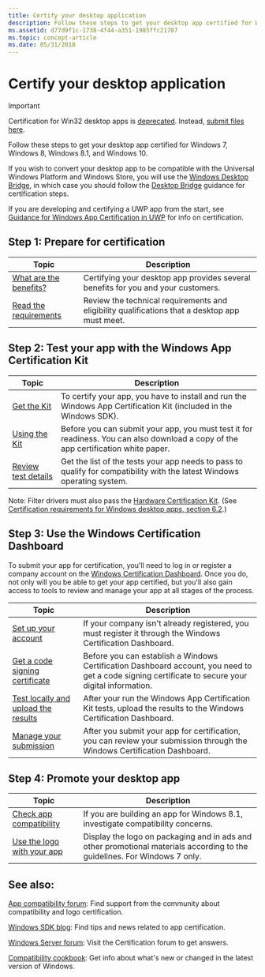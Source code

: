 ```yaml
---
title: Certify your desktop application
description: Follow these steps to get your desktop app certified for Windows 7, Windows 8, Windows 8.1, and Windows 10.If you wish to convert your desktop app to be compatible with the Universal Windows Platform and Windows Store, you will use the Windows Desktop Bridge, in which case you should follow the Desktop Bridge guidance for certification steps.If you are developing and certifying a UWP app from the start, see Guidance for Windows App Certification in UWP for info on certification.
ms.assetid: d77d9f1c-1738-4f44-a351-1985ffc21707
ms.topic: concept-article
ms.date: 05/31/2018
---
```


# Certify your desktop application

> [!IMPORTANT]
> Certification for Win32 desktop apps is [deprecated](https://techcommunity.microsoft.com/t5/windows-hardware-certification/win32-logo-certification-deprecation/ba-p/364920). Instead, [submit files here](https://www.microsoft.com/wdsi/filesubmission/).

Follow these steps to get your desktop app certified for Windows 7, Windows 8, Windows 8.1, and Windows 10.

If you wish to convert your desktop app to be compatible with the Universal Windows Platform and Windows Store, you will use the [Windows Desktop Bridge](https://developer.microsoft.com/windows/bridges/desktop), in which case you should follow the [Desktop Bridge](/windows/uwp/porting/desktop-to-uwp-root) guidance for certification steps.

If you are developing and certifying a UWP app from the start, see [Guidance for Windows App Certification in UWP](/windows/uwp/debug-test-perf/windows-app-certification-kit) for info on certification.

## Step 1: Prepare for certification



| Topic                                                                                       | Description                                                                                    |
|---------------------------------------------------------------------------------------------|------------------------------------------------------------------------------------------------|
| [What are the benefits?](what-are-the-benefits-.md)<br/>                             | Certifying your desktop app provides several benefits for you and your customers.              |
| [Read the requirements](certification-requirements-for-windows-desktop-apps.md)<br/> | Review the technical requirements and eligibility qualifications that a desktop app must meet. |



 

## Step 2: Test your app with the Windows App Certification Kit



| Topic                                                          | Description                                                                                                                                                                           |
|----------------------------------------------------------------|---------------------------------------------------------------------------------------------------------------------------------------------------------------------------------------|
| [Get the Kit](https://developer.microsoft.com/windows/downloads/app-certification-kit/) | To certify your app, you have to install and run the Windows App Certification Kit (included in the Windows SDK).                                                                     |
| [Using the Kit](using-the-windows-app-certification-kit.md)   | Before you can submit your app, you must test it for readiness. You can also download a copy of the app certification white paper. |
| [Review test details](windows-app-certification-kit-tests.md) | Get the list of the tests your app needs to pass to qualify for compatibility with the latest Windows operating system.                                                               |



 

Note: Filter drivers must also pass the [Hardware Certification Kit](https://download.microsoft.com/download/1/8/B/18BC088A-537D-4386-9334-687747A602E6/hlk/hlksetup.exe). (See [Certification requirements for Windows desktop apps, section 6.2](certification-requirements-for-windows-desktop-apps.md).)

## Step 3: Use the Windows Certification Dashboard

To submit your app for certification, you'll need to log in or register a company account on the [Windows Certification Dashboard](/previous-versions/hh833792(v=msdn.10)). Once you do, not only will you be able to get your app certified, but you'll also gain access to tools to review and manage your app at all stages of the process.



| Topic                                                                                                                   | Description                                                                                                                                        |
|-------------------------------------------------------------------------------------------------------------------------|----------------------------------------------------------------------------------------------------------------------------------------------------|
| [Set up your account](/windows-hardware/drivers/dashboard/)                 | If your company isn't already registered, you must register it through the Windows Certification Dashboard.                                        |
| [Get a code signing certificate](/windows-hardware/drivers/dashboard/)      | Before you can establish a Windows Certification Dashboard account, you need to get a code signing certificate to secure your digital information. |
| [Test locally and upload the results](/windows-hardware/drivers/dashboard/) | After your run the Windows App Certification Kit tests, upload the results to the Windows Certification Dashboard.                                 |
| [Manage your submission](/windows-hardware/drivers/dashboard/)              | After you submit your app for certification, you can review your submission through the Windows Certification Dashboard.                           |



 

## Step 4: Promote your desktop app



| Topic                                                                      | Description                                                                                                               |
|----------------------------------------------------------------------------|---------------------------------------------------------------------------------------------------------------------------|
| [Check app compatibility](/windows/compatibility/windows-8-1-introduction) | If you are building an app for Windows 8.1, investigate compatibility concerns.                                           |
| [Use the logo with your app](https://techcommunity.microsoft.com/t5/windows-hardware-certification/bg-p/WindowsHardwareCertification)                  | Display the logo on packaging and in ads and other promotional materials according to the guidelines. For Windows 7 only. |



 

## See also:

[App compatibility forum](https://social.msdn.microsoft.com/Forums/windowsdesktop/home?forum=windowscompatibility): Find support from the community about compatibility and logo certification.

[Windows SDK blog](https://blogs.msdn.com/b/winsdk/archive/tags/certification/): Find tips and news related to app certification.

[Windows Server forum]( https://social.technet.microsoft.com/Forums/windowsserver/home?forum=WSAppCompat): Visit the Certification forum to get answers.

[Compatibility cookbook](/windows/desktop/w8cookbook/windows-8-and-windows-server-8-compatibility-cookbook-portal): Get info about what's new or changed in the latest version of Windows.

 


